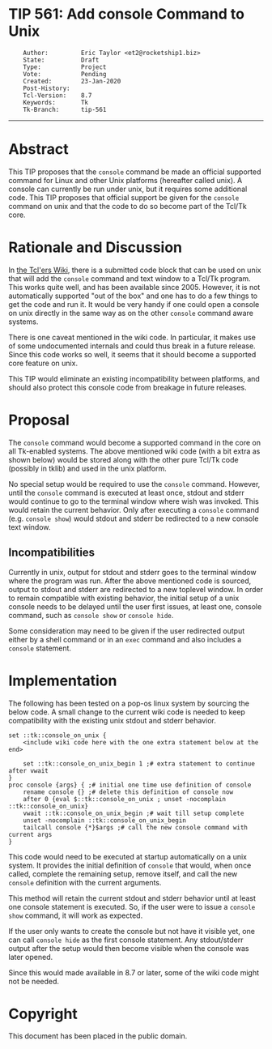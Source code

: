 # TIP 561: Add console Command to Unix
        Author:         Eric Taylor <et2@rocketship1.biz>
        State:          Draft
        Type:           Project
        Vote:           Pending
        Created:        23-Jan-2020
        Post-History:
        Tcl-Version:    8.7
        Keywords:       Tk
        Tk-Branch:      tip-561
-----

# Abstract

This TIP proposes that the `console` command be made an official supported
command for Linux and other Unix platforms (hereafter called unix). A console
can currently be run under unix, but it requires some additional code. This
TIP proposes that official support be given for the `console` command on unix
and that the code to do so become part of the Tcl/Tk core.

# Rationale and Discussion

In [the Tcl'ers Wiki](https://wiki.tcl-lang.org/page/console+for+Unix), there
is a submitted code block that can be used on unix that will add the `console`
command and text window to a Tcl/Tk program. This works quite well, and has
been available since 2005. However, it is not automatically supported "out of
the box" and one has to do a few things to get the code and run it. It would
be very handy if one could open a console on unix directly in the same way as
on the other `console` command aware systems.

There is one caveat mentioned in the wiki code. In particular, it makes use of
some undocumented internals and could thus break in a future release. Since
this code works so well, it seems that it should become a supported core
feature on unix.

This TIP would eliminate an existing incompatibility between platforms, and
should also protect this console code from breakage in future releases.

# Proposal

The `console` command would become a supported command in the core on all
Tk-enabled systems. The above mentioned wiki code (with a bit extra as shown
below) would be stored along with the other pure Tcl/Tk code (possibly in
tklib) and used in the unix platform.

No special setup would be required to use the `console` command. However,
until the `console` command is executed at least once, stdout and stderr would
continue to go to the terminal window where wish was invoked. This would
retain the current behavior. Only after executing a `console` command (e.g.
`console show`) would stdout and stderr be redirected to a new console text
window.

## Incompatibilities

Currently in unix, output for stdout and stderr goes to the terminal window
where the program was run. After the above mentioned code is sourced, output
to stdout and stderr are redirected to a new toplevel window. In order to
remain compatible with existing behavior, the initial setup of a unix console
needs to be delayed until the user first issues, at least one, console
command, such as `console show` or `console hide`.

Some consideration may need to be given if the user redirected output either
by a shell command or in an `exec` command and also includes a `console`
statement.

# Implementation

The following has been tested on a pop-os linux system by sourcing the below
code. A small change to the current wiki code is needed to keep compatibility
with the existing unix stdout and stderr behavior.

    set ::tk::console_on_unix {
        <include wiki code here with the one extra statement below at the end>
    
        set ::tk::console_on_unix_begin 1 ;# extra statement to continue after vwait
    }
    proc console {args} { ;# initial one time use definition of console
        rename console {} ;# delete this definition of console now
        after 0 {eval $::tk::console_on_unix ; unset -nocomplain ::tk::console_on_unix}
        vwait ::tk::console_on_unix_begin ;# wait till setup complete
        unset -nocomplain ::tk::console_on_unix_begin
        tailcall console {*}$args ;# call the new console command with current args
    }

This code would need to be executed at startup automatically on a unix system.
It provides the initial definition of `console` that would, when once called,
complete the remaining setup, remove itself, and call the new `console`
definition with the current arguments.

This method will retain the current stdout and stderr behavior until at least
one console statement is executed. So, if the user were to issue a `console
show` command, it will work as expected.

If the user only wants to create the console but not have it visible yet, one
can call `console hide` as the first console statement. Any stdout/stderr
output after the setup would then become visible when the console was later
opened.

Since this would made available in 8.7 or later, some of the wiki code might
not be needed.

# Copyright

This document has been placed in the public domain. 
